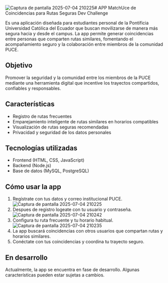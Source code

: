 ![Captura de pantalla 2025-07-04 210225](https://github.com/user-attachments/assets/4e14c339-9fbb-4575-9df8-3144ea6bda2e)# APP MatchUce de Coincidencias para Rutas Seguras Dev Challenge

 Es una aplicación diseñada para estudiantes personal de la Pontificia Universidad Católica del Ecuador que buscan movilizarse de manera más segura hacia y desde el campus. La app permite generar coincidencias entre personas que comparten rutas similares, fomentando el acompañamiento seguro y la colaboración entre miembros de la comunidad PUCE.

## Objetivo

Promover la seguridad y la comunidad entre los miembros de la PUCE mediante una herramienta digital que incentive los trayectos compartidos, confiables y responsables.

##  Características

-  Registro de rutas frecuentes 
-  Emparejamiento inteligente de rutas similares en horarios compatibles
-  Visualización de rutas seguras recomendadas
-  Privacidad y seguridad de los datos personales

## Tecnologías utilizadas

- Frontend (HTML, CSS, JavaScript)
- Backend (Node.js)
- Base de datos (MySQL, PostgreSQL)


## Cómo usar la app

1. Regístrate con tus datos y correo institucional PUCE.
  ![Captura de pantalla 2025-07-04 210225](https://github.com/user-attachments/assets/36f5626a-03ca-4e52-a9a9-6614ce640d21)
2. Despues de registro logeate con tu usuario y contraseña.
  ![Captura de pantalla 2025-07-04 210242](https://github.com/user-attachments/assets/339e38ac-24cc-41d9-aceb-a6b801ac4659)
3. Configura tu ruta frecuente y tu horario habitual.
  ![Captura de pantalla 2025-07-04 210235](https://github.com/user-attachments/assets/629467ea-42fb-4521-8e5a-e45b4998722a)
4. La app buscará coincidencias con otros usuarios que compartan rutas y horarios similares.
5. Conéctate con tus coincidencias y coordina tu trayecto seguro.

## En desarrollo

Actualmente, la app se encuentra en fase de desarrollo. Algunas características pueden estar sujetas a cambios.
